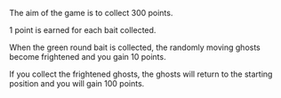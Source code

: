 The aim of the game is to collect 300 points.

1 point is earned for each bait collected.

When the green round bait is collected, the randomly moving ghosts become frightened and you gain 10 points.

If you collect the frightened ghosts, the ghosts will return to the starting position and you will gain 100 points.